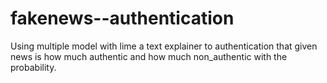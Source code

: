 # fakenews--authentication
Using multiple model with lime a text explainer to authentication that given news is how much authentic and how much non_authentic with the probability.
